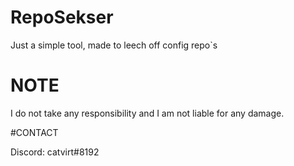 # RepoSekser
Just a simple tool, made to leech off config repo`s 


# NOTE

I do not take any responsibility and I am not liable for any damage.

#CONTACT

Discord: catvirt#8192


